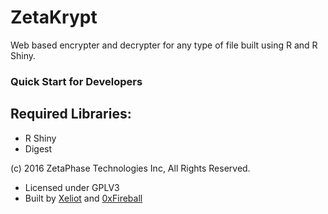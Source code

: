# ZetaKrypt
Web based encrypter and decrypter for any type of file built using R and R Shiny.

### Quick Start for Developers

## Required Libraries:
- R Shiny
- Digest

(c) 2016 ZetaPhase Technologies Inc, All Rights Reserved.
- Licensed under GPLV3
- Built by [Xeliot](https://github.com/xeliot) and [0xFireball](https://github.com/0xFireball)
